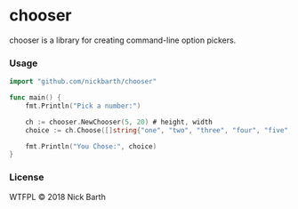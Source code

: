 # chooser

chooser is a library for creating command-line option pickers.

### Usage

```go
import "github.com/nickbarth/chooser"

func main() {
	fmt.Println("Pick a number:")

	ch := chooser.NewChooser(5, 20) # height, width
	choice := ch.Choose([]string{"one", "two", "three", "four", "five", "six"})

	fmt.Println("You Chose:", choice)
}
```

### License
WTFPL &copy; 2018 Nick Barth
